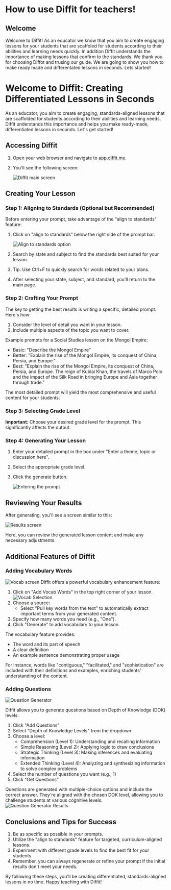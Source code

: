 # How to use Diffit for teachers!

## Welcome
Welcome to Diffit! As an educator we know that you aim to create engaging lessons for your students that are scaffoled for students according to their abilities and learning needs quickly. In addition Diffit understands the importance of making lessons that confirm to the standards. We thank you for choosing Diffot and trusing our guide. We are going to show you how to make ready made and differentated lessons in seconds. Lets started!
<br>
# Welcome to Diffit: Creating Differentiated Lessons in Seconds

As an educator, you aim to create engaging, standards-aligned lessons that are scaffolded for students according to their abilities and learning needs. Diffit understands this importance and helps you make ready-made, differentiated lessons in seconds. Let's get started!

## Accessing Diffit

1. Open your web browser and navigate to [app.diffit.me](https://app.diffit.me).
2. You'll see the following screen:

   ![Diffit main screen](<Assets/Images/Screenshots/diff screen.png>)

## Creating Your Lesson

### Step 1: Aligning to Standards (Optional but Recommended)

Before entering your prompt, take advantage of the "align to standards" feature:

1. Click on "align to standards" below the right side of the prompt bar.

   ![Align to standards option](<Assets/Images/Screenshots/diff screen2.png>)

2. Search by state and subject to find the standards best suited for your lesson.
3. Tip: Use Ctrl+F to quickly search for words related to your plans.
4. After selecting your state, subject, and standard, you'll return to the main page.

### Step 2: Crafting Your Prompt

The key to getting the best results is writing a specific, detailed prompt. Here's how:

1. Consider the level of detail you want in your lesson.
2. Include multiple aspects of the topic you want to cover.

Example prompts for a Social Studies lesson on the Mongol Empire:

- Basic: "Describe the Mongol Empire"
- Better: "Explain the rise of the Mongol Empire, its conquest of China, Persia, and Europe."
- Best: "Explain the rise of the Mongol Empire, its conquest of China, Persia, and Europe. The reign of Kublai Khan, the travels of Marco Polo and the impact of the Silk Road in bringing Europe and Asia together through trade."

The most detailed prompt will yield the most comprehensive and useful content for your students.

### Step 3: Selecting Grade Level

**Important:** Choose your desired grade level for the prompt. This significantly affects the output.

### Step 4: Generating Your Lesson

1. Enter your detailed prompt in the box under "Enter a theme, topic or discussion here".
2. Select the appropriate grade level.
3. Click the generate button.

   ![Entering the prompt](<Assets\Images\Screenshots\diff screen3.png>)

## Reviewing Your Results

After generating, you'll see a screen similar to this:

![Results screen](<Assets/Images/Screenshots/diff screen4.png>)

Here, you can review the generated lesson content and make any necessary adjustments.

## Additional Features of Diffit

### Adding Vocabulary Words
![Vocab screen](<Assets\Images\Screenshots\diff screen5.png>)
Diffit offers a powerful vocabulary enhancement feature:

1. Click on "Add Vocab Words" in the top right corner of your lesson.
![Vocab Selection](<Assets\Images\Screenshots\diff screen6.png>)
2. Choose a source:
   - Select "Pull key words from the text" to automatically extract important terms from your generated content.
3. Specify how many words you need (e.g., "One").
4. Click "Generate" to add vocabulary to your lesson.

The vocabulary feature provides:
- The word and its part of speech
- A clear definition
- An example sentence demonstrating proper usage

For instance, words like "contiguous," "facilitated," and "sophistication" are included with their definitions and examples, enriching students' understanding of the content.

### Adding Questions
![Question Generator](<Assets\Images\Screenshots\diff screen9.png>)

Diffit allows you to generate questions based on Depth of Knowledge (DOK) levels:

1. Click "Add Questions"
2. Select "Depth of Knowledge Levels" from the dropdown
3. Choose a level:
   - Comprehension (Level 1): Understanding and recalling information
   - Simple Reasoning (Level 2): Applying logic to draw conclusions
   - Strategic Thinking (Level 3): Making inferences and evaluating information
   - Extended Thinking (Level 4): Analyzing and synthesizing information to solve complex problems
4. Select the number of questions you want (e.g., 1)
5. Click "Get Questions"

Questions are generated with multiple-choice options and include the correct answer. They're aligned with the chosen DOK level, allowing you to challenge students at various cognitive levels.
![Question Generator Results](<Assets\Images\Screenshots\diff screen9.png>)



## Conclusions and Tips for Success

1. Be as specific as possible in your prompts.
2. Utilize the "align to standards" feature for targeted, curriculum-aligned lessons.
3. Experiment with different grade levels to find the best fit for your students.
4. Remember, you can always regenerate or refine your prompt if the initial results don't meet your needs.

By following these steps, you'll be creating differentiated, standards-aligned lessons in no time. Happy teaching with Diffit!

